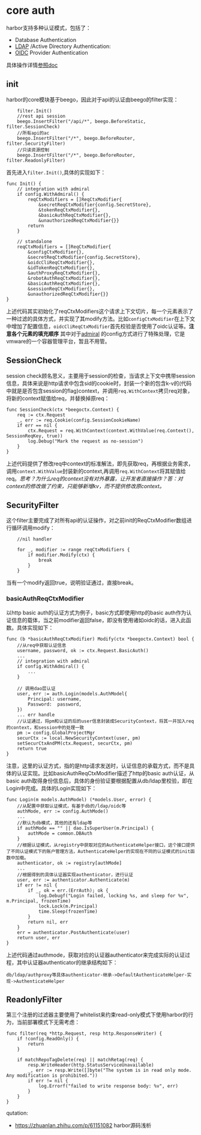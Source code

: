 # core auth

harbor支持多种认证模式，包括了：

- Database Authentication
- [LDAP](https://www.openldap.org/) \/Active Directory Authentication:
- [OIDC](openid.net/connect/) Provider Authentication

具体操作详情[参照doc](https://goharbor.io/docs/2.0.0/administration/configure-authentication/) 

## init

harbor的core模块基于beego，因此对于api的认证由beego的filter实现：
```
	filter.Init()
	//rest api session
	beego.InsertFilter("/api/*", beego.BeforeStatic, filter.SessionCheck)
	//所有api的ac
	beego.InsertFilter("/*", beego.BeforeRouter, filter.SecurityFilter)
	//只读资源控制
	beego.InsertFilter("/*", beego.BeforeRouter, filter.ReadonlyFilter)
```

首先进入`filter.Init()`,具体的实现如下：
```
func Init() {
	// integration with admiral
	if config.WithAdmiral() {
		reqCtxModifiers = []ReqCtxModifier{
			&secretReqCtxModifier{config.SecretStore},
			&tokenReqCtxModifier{},
			&basicAuthReqCtxModifier{},
			&unauthorizedReqCtxModifier{}}
		return
	}

	// standalone
	reqCtxModifiers = []ReqCtxModifier{
		&configCtxModifier{},
		&secretReqCtxModifier{config.SecretStore},
		&oidcCliReqCtxModifier{},
		&idTokenReqCtxModifier{},
		&authProxyReqCtxModifier{},
		&robotAuthReqCtxModifier{},
		&basicAuthReqCtxModifier{},
		&sessionReqCtxModifier{},
		&unauthorizedReqCtxModifier{}}
}
```
上述代码其实初始化了reqCtxModifiers这个请求上下文切片，每一个元素表示了一种过滤的具体方式，并实现了其modify方法。比如`configCtxModifier`在上下文中增加了配置信息，`oidcCliReqCtxModifier`首先校验是否使用了oidc认证等。**注意各个元素的填充顺序**
其中对于[admiral](https://vmware.github.io/admiral/) 的config方式进行了特殊处理，它是vmware的一个容器管理平台，暂且不用管。

## SessionCheck

session check顾名思义，主要用于session的检查，当请求上下文中携带session信息，具体来说是http请求中包含sid的cookie时，封装一个新的包含k-v的(代码中就是是否包含session的flag)context，并调用`req.WithContext`拷贝req对象，将新的context赋值给req，并替换掉原req：
```
func SessionCheck(ctx *beegoctx.Context) {
	req := ctx.Request
	_, err := req.Cookie(config.SessionCookieName)
	if err == nil {
		ctx.Request = req.WithContext(context.WithValue(req.Context(), SessionReqKey, true))
		log.Debug("Mark the request as no-session")
	}
}
```
上述代码提供了修改req中context的标准解法，即先获取req，再根据业务需求，调用`context.WithValue`封装新的context,再调用`req.WithContext`将其赋值给req。*思考？为什么req的context没有对外暴露，让开发者直接操作？答：对context的修改做了约束，只能够新增kv，而不提供修改原context。*

## SecurityFilter

这个filter主要完成了对所有api的认证操作，对之前init的ReqCtxModifier数组进行循环调用modify：
```
	//nil handler
	
	for _, modifier := range reqCtxModifiers {
		if modifier.Modify(ctx) {
			break
		}
	}
```
当有一个modify返回true，说明验证通过，直接break。

### basicAuthReqCtxModifier

以http basic auth的认证方式为例子，basic方式即使用http的basic auth作为认证信息的载体，当之前modifier返回false，即没有使用诸如oidc的话，进入此函数。具体实现如下：
```
func (b *basicAuthReqCtxModifier) Modify(ctx *beegoctx.Context) bool {
	//从req中获取认证信息
	username, password, ok := ctx.Request.BasicAuth()
	...
	// integration with admiral
	if config.WithAdmiral() {
		...
	}

	// 调用dao层认证
	user, err := auth.Login(models.AuthModel{
		Principal: username,
		Password:  password,
	})
	... err handle
    //认证通过，将pm和认证的后的user信息封装成SecurityContext，将其一并加入req的context，和session中的处理一致
	pm := config.GlobalProjectMgr
	securCtx := local.NewSecurityContext(user, pm)
	setSecurCtxAndPM(ctx.Request, securCtx, pm)
	return true
}
```
注意，这里的认证方式，指的是http请求发送时，认证信息的承载方式，而不是具体的认证实现。比如basicAuthReqCtxModifier描述了http的basic auth认证，从basic auth取得身份信息后，具体的身份验证要根据配置从db/ldap里校验，即在Login中完成。具体的Login实现如下：
```
func Login(m models.AuthModel) (*models.User, error) {
	//从配置中获取认证模式，有基于db的/ldap/oidc等
	authMode, err := config.AuthMode()
	...	
	//默认为db模式，其他的还有ldap等
	if authMode == "" || dao.IsSuperUser(m.Principal) {
		authMode = common.DBAuth
	}
	//根据认证模式，从registry中获取对应的AuthenticateHelper接口，这个接口提供了不同认证模式下的账户管理方法，AuthenticateHelper的实现在不同的认证模式的init函数中加载。
	authenticator, ok := registry[authMode]
	...
	//根据得到的具体认证器实现authenticator，进行认证
	user, err := authenticator.Authenticate(m)
	if err != nil {
		if _, ok = err.(ErrAuth); ok {
			log.Debugf("Login failed, locking %s, and sleep for %v", m.Principal, frozenTime)
			lock.Lock(m.Principal)
			time.Sleep(frozenTime)
		}
		return nil, err
	}
	err = authenticator.PostAuthenticate(user)
	return user, err
}
```
上述代码通过authmode，获取对应的认证器authenticator来完成实际的认证过程，其中认证器authenticator的继承结构如下：
```
db/ldap/authproxy等具体authenticator-继承->DefaultAuthenticateHelper-实现->AuthenticateHelper
```
## ReadonlyFilter

第三个注册的过滤器主要使用了whitelist来约束read-only模式下使用harbor的行为，当前部署模式下无需考虑：
```
func filter(req *http.Request, resp http.ResponseWriter) {
	if !config.ReadOnly() {
		return
	}
	
	if matchRepoTagDelete(req) || matchRetag(req) {
		resp.WriteHeader(http.StatusServiceUnavailable)
		_, err := resp.Write([]byte("The system is in read only mode. Any modification is prohibited."))
		if err != nil {
			log.Errorf("failed to write response body: %v", err)
		}
	}
}
```

qutation: 
- https://zhuanlan.zhihu.com/p/61151082 harbor源码浅析